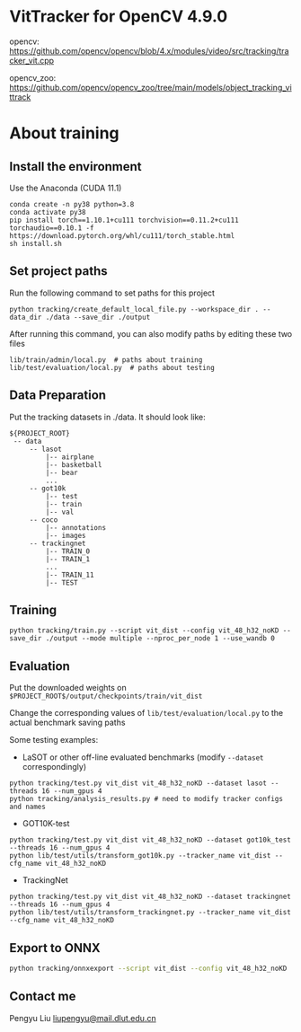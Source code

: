 # VitTracker for OpenCV 4.9.0

opencv: https://github.com/opencv/opencv/blob/4.x/modules/video/src/tracking/tracker_vit.cpp

opencv_zoo: https://github.com/opencv/opencv_zoo/tree/main/models/object_tracking_vittrack

# About training

## Install the environment

Use the Anaconda (CUDA 11.1)

```
conda create -n py38 python=3.8
conda activate py38
pip install torch==1.10.1+cu111 torchvision==0.11.2+cu111 torchaudio==0.10.1 -f https://download.pytorch.org/whl/cu111/torch_stable.html
sh install.sh
```


## Set project paths

Run the following command to set paths for this project

```
python tracking/create_default_local_file.py --workspace_dir . --data_dir ./data --save_dir ./output
```

After running this command, you can also modify paths by editing these two files

```
lib/train/admin/local.py  # paths about training
lib/test/evaluation/local.py  # paths about testing
```

## Data Preparation

Put the tracking datasets in ./data. It should look like:

   ```
   ${PROJECT_ROOT}
    -- data
        -- lasot
            |-- airplane
            |-- basketball
            |-- bear
            ...
        -- got10k
            |-- test
            |-- train
            |-- val
        -- coco
            |-- annotations
            |-- images
        -- trackingnet
            |-- TRAIN_0
            |-- TRAIN_1
            ...
            |-- TRAIN_11
            |-- TEST
   ```


## Training

```
python tracking/train.py --script vit_dist --config vit_48_h32_noKD --save_dir ./output --mode multiple --nproc_per_node 1 --use_wandb 0
```

## Evaluation

Put the downloaded weights on `$PROJECT_ROOT$/output/checkpoints/train/vit_dist`

Change the corresponding values of `lib/test/evaluation/local.py` to the actual benchmark saving paths

Some testing examples:

- LaSOT or other off-line evaluated benchmarks (modify `--dataset` correspondingly)

```
python tracking/test.py vit_dist vit_48_h32_noKD --dataset lasot --threads 16 --num_gpus 4
python tracking/analysis_results.py # need to modify tracker configs and names
```

- GOT10K-test

```
python tracking/test.py vit_dist vit_48_h32_noKD --dataset got10k_test --threads 16 --num_gpus 4
python lib/test/utils/transform_got10k.py --tracker_name vit_dist --cfg_name vit_48_h32_noKD
```

- TrackingNet

```
python tracking/test.py vit_dist vit_48_h32_noKD --dataset trackingnet --threads 16 --num_gpus 4
python lib/test/utils/transform_trackingnet.py --tracker_name vit_dist --cfg_name vit_48_h32_noKD
```

## Export to ONNX

```sh
python tracking/onnxexport --script vit_dist --config vit_48_h32_noKD
```

## Contact me

Pengyu Liu  liupengyu@mail.dlut.edu.cn